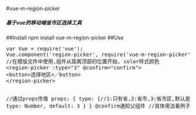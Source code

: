 #vue-m-region-picker
 <h5>基于vue的移动端省市区选择工具</h5>
##Install
npm install vue-m-region-picker
##Use
<pre>
var Vue = require('vue');
Vue.component('region-picker', require('vue-m-region-picker'));
//在模版文件中使用,组件从距离顶部的位置开始, color样式颜色
&lt;region-picker :type="3" @confirm="confirm">
&lt;button>选择地区&lt;／button>
&lt;/region-picker>

//通过props传值
props: {
    type: {//1:只有省,2:省市,3:省市区,默认是3
        type: Number,
        default: 3
    }
}
@confirm通知父组件
//具体用法看例子
</pre>

